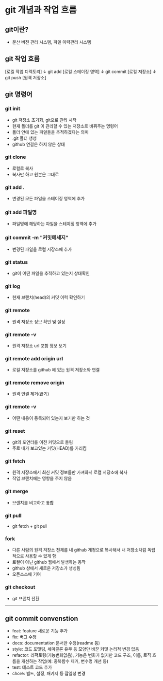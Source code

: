 # git 개념과 작업 흐름

## git이란?
- 분산 버전 관리 시스템, 파일 이력관리 시스템

## git 작업 흐름
[로컬 작업 디렉토리]
↓ git add
[로컬 스테이징 영역]
↓ git commit
[로컬 저장소]
↓ git push
[원격 저장소]

## git 명령어

### git init
- git 저장소 초기화, git으로 관리 시작
- 현재 폴더를 git 이 관리할 수 있는 저장소로 바꿔주는 명령어
- 폴더 안에 있는 파일들을 추적하겠다는 의미
- .git 폴더 생성
- github 연결은 하지 않은 상태

### git clone
- 로컬로 복사
- 복사만 하고 원본은 그대로

### git add .
- 변경된 모든 파일을 스테이징 영역에 추가

### git add 파일명
- 파일명에 해당하는 파일을 스테이징 영역에 추가

### git commit -m "커밋메세지"
- 변경된 파일을 로컬 저장소에 추가

### git status
- git이 어떤 파일을 추적하고 있는지 상태확인

### git log
- 현재 브랜치(head)의 커밋 이력 확인하기

### git remote
- 원격 저장소 정보 확인 및 설정

### git remote -v
- 원격 저장소 url 포함 정보 보기

### git remote add origin url 
- 로컬 저장소를 github 에 있는 원격 저장소와 연결

### git remote remove origin
- 원격 연결 제거(끊기)

### git remote -v 
- 어떤 내용이 등록되어 있는지 보기만 하는 것

### git reset
- git의 포언터를 이전 커밋으로 돌림
- 주로 내가 보고있는 커밋(HEAD)를 가리킴

### git fetch
- 원격 저장소에서 최신 커밋 정보들만 가져와서 로컬 저장소에 복사
- 작업 브랜치에는 영향을 주지 않음

### git merge
- 브랜치를 비교하고 통합

### git pull
- git fetch + git pull

### fork
- 다른 사람의 원격 저장소 전체를 내 github 계정으로 복사해서 내 저장소처럼 독립적으로 사용할 수 있게 함
- 로컬이 아닌 github 웹에서 발생하는 동작
- github 상에서 새로운 저장소가 생성됨
- 오픈소스에 기여

### git checkout
- git 브랜치 전환

---------------

## git commit convenstion
- feat: feature 새로운 기능 추가
- fix: 버그 수정
- docs: documentation 문서만 수정(readme 등)
- style: 코드 포맷팅, 세미콜론 유무 등 모양만 바꾼 커밋 논리적 변경 없음
- refactor: 리팩토링(기능변화없음), 기능은 변화가 없지만 코드 구조, 이름, 로직 흐름을 개선하는 작업(예: 중복함수 제거, 변수명 개선 등)
- test: 테스트 코드 추가
- chore: 빌드, 설정, 패키지 등 잡일성 변경